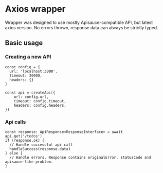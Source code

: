 # Axios wrapper

Wrapper was designed to use mostly Apisauce-compatible API, but latest axios version.
No errors thrown, response data can always be strictly typed.

## Basic usage

### Creating a new API

```
const config = {
  url: 'localhost:3000',
  timeout: 30000,
  headers: {}
}

const api = createApi({
    url: config.url,
    timeout: config.timeout,
    headers: config.headers,
})
```

### Api calls

```
const response: ApiResponse<ResponseInterface> = await api.get('/todos')
if (response.ok) {
  // Handle successful api call
  handleSuccess(response.data)
} else {
  // Handle errors. Response contains originalError, statusCode and apisauce-like problem.
}
```
